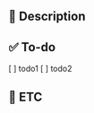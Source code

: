 ## :page_with_curl: Description
<!-- 진행할 작업을 설명해주세요 -->

## :white_check_mark: To-do
<!-- 작업을 수행하기 위해 해야할 태스크를 작성해주세요 -->
[ ] todo1
[ ] todo2

## :date: ETC
<!-- 특이사항 및 예정 개발 일정을 작성해주세요 -->